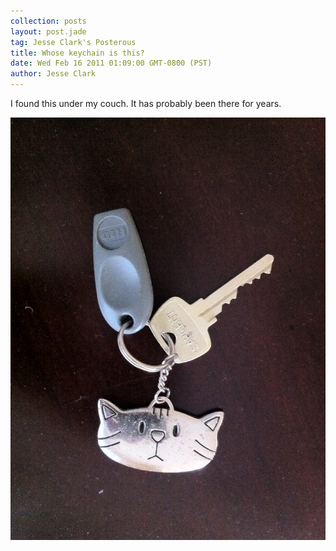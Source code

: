 ```yaml
---
collection: posts
layout: post.jade
tag: Jesse Clark's Posterous
title: Whose keychain is this?
date: Wed Feb 16 2011 01:09:00 GMT-0800 (PST)
author: Jesse Clark
---
```

<div class='post_body'>I found this under my couch. It has probably been there for years.<p><div class='p_embed p_image_embed'>
<img src='/posterous-import/2011/02/21643900-photo.JPG'>
